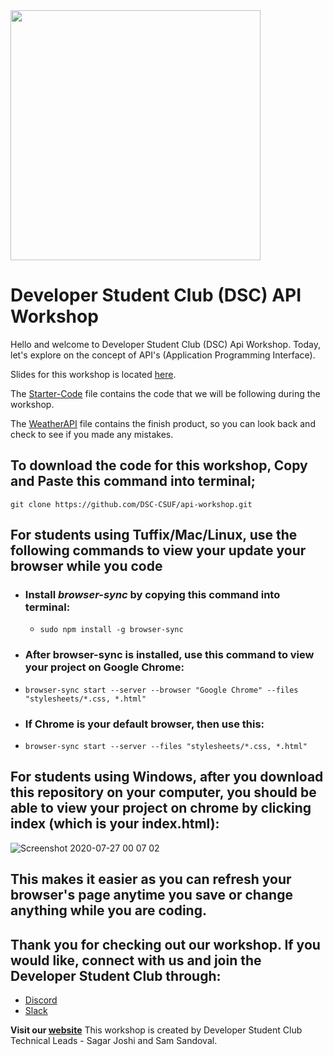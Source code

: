 <img src="https://encrypted-tbn0.gstatic.com/images?q=tbn%3AANd9GcTzCAs1iV38zpYu5fvS46BEl5evrGaMywe38g&usqp=CAU" width="400px">

# Developer Student Club (DSC) API Workshop

Hello and welcome to Developer Student Club (DSC) Api Workshop. Today, let's explore on the concept of API's (Application Programming Interface).

Slides for this workshop is located [here](https://docs.google.com/presentation/d/1n534cOfTUncHwR44fZR5vChqKCD8tLFvMx8ZlVwDzPs/edit).

The [Starter-Code](https://github.com/DSC-CSUF/api-workshop/tree/master/Starter-Code) file contains the code that we will be following during the workshop.

The [WeatherAPI](https://github.com/DSC-CSUF/api-workshop/tree/master/WeatherAPI) file contains the finish product, so you can look back and check to see if you made any mistakes.

## To download the code for this workshop, Copy and Paste this command into terminal;

`git clone https://github.com/DSC-CSUF/api-workshop.git`

## For students using Tuffix/Mac/Linux, use the following commands to view your update your browser while you code

* ### Install *browser-sync* by copying this command into terminal: 

  * `sudo npm install -g browser-sync`

* ### After browser-sync is installed, use this command to view your project on Google Chrome:
 * `browser-sync start --server --browser "Google Chrome" --files "stylesheets/*.css, *.html"`
 
 * ### If Chrome is your default browser, then use this:
  * `browser-sync start --server --files "stylesheets/*.css, *.html"`
  
  ## For students using Windows, after you download this repository on your computer, you should be able to view your project on chrome by clicking index (which is your index.html):
![Screenshot 2020-07-27 00 07 02](https://user-images.githubusercontent.com/55200206/88515938-56226380-cfa1-11ea-9aa5-77f017f755bc.png)
## This makes it easier as you can refresh your browser's page anytime you save or change anything while you are coding.

## Thank you for checking out our workshop. If you would like, connect with us and join the Developer Student Club through:
* [Discord]()
* [Slack]()

**Visit our [website](http://www.dsccsuf.com/)**
This workshop is created by Developer Student Club Technical Leads - Sagar Joshi and Sam Sandoval.

